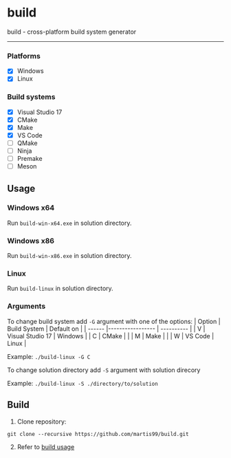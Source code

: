 # build

build - cross-platform build system generator 

***

### Platforms
- [x] Windows
- [x] Linux

### Build systems
- [x] Visual Studio 17
- [x] CMake
- [x] Make
- [x] VS Code
- [ ] QMake
- [ ] Ninja
- [ ] Premake
- [ ] Meson

## Usage

### Windows x64

Run `build-win-x64.exe` in solution directory.  

### Windows x86

Run `build-win-x86.exe` in solution directory.  

### Linux

Run `build-linux` in solution directory.  

### Arguments

To change build system add `-G` argument with one of the options:
| Option |   Build System   | Default on |
| ------ |----------------- | ---------- |
| V      | Visual Studio 17 | Windows    |
| C      | CMake            |            |
| M      | Make             |            |
| W      | VS Code          | Linux      |

Example: `./build-linux -G C`

To change solution directory add `-S` argument with solution direcory

Example: `./build-linux -S ./directory/to/solution`

## Build

1. Clone repository:
```
git clone --recursive https://github.com/martis99/build.git
```
2. Refer to [build usage](https://github.com/martis99/build#usage)
